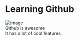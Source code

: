 # Learning Github

![image](https://github.com/user-attachments/assets/99ba37cf-5ea8-4e62-9f6a-da8119fc4aba)<br />
Github is awesome<br />
It has a lot of cool features.
